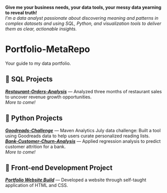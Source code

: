 **Give me your business needs, your data tools, your messy data yearning to reveal truth!**
<br>
*I’m a data analyst passionate about discovering meaning and patterns in complex datasets and using SQL, Python, and visualization tools to deliver them as clear, actionable insights.*
# Portfolio-MetaRepo
Your guide to my data portfolio.
## 🐬 SQL Projects
***[Restaurant-Orders-Analysis](https://github.com/kolibriBlitz/Restaurant-Orders-Analysis)***
&mdash; Analyzed three months of restaurant sales to uncover revenue growth opportunities.
<br> 
*More to come!*
## 🐍 Python Projects
***[Goodreads-Challenge](https://github.com/kolibriBlitz/goodreads-dataset)***
&mdash; Maven Analytics July data challenge: Built a tool using Goodreads data to help users curate personalized reading lists.
<br> 
***[Bank-Customer-Churn-Analysis](https://github.com/kolibriBlitz/Bank-Customer-Churn-Analysis)***
&mdash; Applied regression analysis to predict customer attrition for a bank.
<br> 
*More to come!*
## 🥞 Front-end Development Project
***[Portfolio Website Build](https://github.com/kolibriBlitz/kolibriBlitz.github.io)***
&mdash; Developed a website through self-taught application of HTML and CSS.
